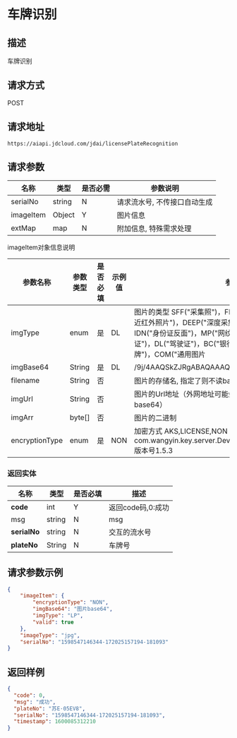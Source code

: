 # 车牌识别


## 描述
车牌识别

## 请求方式

POST

## 请求地址

```apl
https://aiapi.jdcloud.com/jdai/licensePlateRecognition
```



## 请求参数

|名称|类型|是否必需|参数说明|
|---|---|---|---|
| serialNo | string | N      | 请求流水号, 不传接口自动生成                                 |
| imageItem | Object | Y | 图片信息 |
| extMap | map | N | 附加信息, 特殊需求处理 |

imageItem对象信息说明

| 参数名称       | 参数类型 | 是否必填 | 示例值 | 参数说明                                                     |
| -------------- | -------- | -------- | ------ | ------------------------------------------------------------ |
| imgType        | enum     | 是       | DL     | 图片的类型 SFF("采集照")，FF("全景采集照")，NIR("双目采集的近红外照片")，DEEP("深度采集的照片")，IDP("身份证正面")，IDN("身份证反面")，MP("网纹照")，AP("动作照")，VL("行驶证")，DL("驾驶证")，BC("银行卡")，BL("营业执照")，LP("车牌")，COM("通用图片 |
| imgBase64      | String   | 是       | DL     | /9j/4AAQSkZJRgABAQAAAQABAA...                                |
| filename       | String   | 否       |        | 图片的存储名, 指定了则不读base64                             |
| imgUrl         | String   | 否       |        | 图片的Url地址（外网地址可能会有socket连接超时问题，建议传base64） |
| imgArr         | byte[]   | 否       |        | 图片的二进制                                                 |
| encryptionType | enum     | 是       | NON    | 加密方式 AKS,LICENSE,NON AKS解密方式：com.wangyin.key.server.DeviceCryptoService#decryptEnvelop 版本号1.5.3 |



### 返回实体

|名称|类型| 是否必填 |描述|
|---|---|---|---|
|**code**|int|Y| 返回code码,0:成功  |
|msg|string| N | msg                |
|**serialNo**|string|N| 交互的流水号 |
|**plateNo**|String|N|车牌号|



## 请求参数示例

```json
{
    "imageItem": {
        "encryptionType": "NON",
        "imgBase64": "图片base64",
        "imgType": "LP",
        "valid": true
    },
    "imageType": "jpg",
    "serialNo": "1598547146344-172025157194-181093"
}
```

## 返回样例

```json
{
  "code": 0, 
  "msg": "成功", 
  "plateNo": "苏E·05EV8", 
  "serialNo": "1598547146344-172025157194-181093", 
  "timestamp": 1600085312210
}
```

